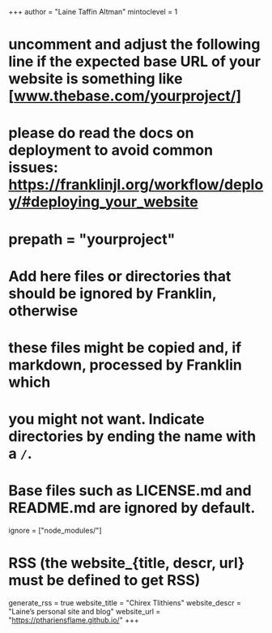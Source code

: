 <!--
Add here global page variables to use throughout your website.
-->
+++
author = "Laine Taffin Altman"
mintoclevel = 1

# uncomment and adjust the following line if the expected base URL of your website is something like [www.thebase.com/yourproject/]
# please do read the docs on deployment to avoid common issues: https://franklinjl.org/workflow/deploy/#deploying_your_website
# prepath = "yourproject"

# Add here files or directories that should be ignored by Franklin, otherwise
# these files might be copied and, if markdown, processed by Franklin which
# you might not want. Indicate directories by ending the name with a `/`.
# Base files such as LICENSE.md and README.md are ignored by default.
ignore = ["node_modules/"]

# RSS (the website_{title, descr, url} must be defined to get RSS)
generate_rss = true
website_title = "Chirex Tlithiens"
website_descr = "Laine’s personal site and blog"
website_url = "https://pthariensflame.github.io/"
+++

<!--
Add here global latex commands to use throughout your pages.
-->
